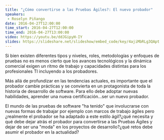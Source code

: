 ```yaml
---
title: "¿Cómo convertirse a las Pruebas Ágiles?: El nuevo probador"
speakers:
 - Roselyn Piñango
date: 2016-04-27T12:00:00
time_start: 2016-04-27T12:00:00
time_end: 2016-04-27T13:00:00
video: https://youtu.be/ddJGipyH-IY
slides: https://slideshare.net/slideshow/embed_code/key/4ajiMbRLg3QApt
---
```


Si bien existen diferentes tipos y niveles, roles, metodologías y enfoques de pruebas no es menos cierto que los avances tecnológicos y la dinámica comercial exigen un ritmo de trabajo y capacidades distintas para los profesionales TI incluyendo a los probadores.

Más allá de profundizar en las tendencias actuales, es importante que el probador cambie prácticas y se convierta en un protagonista de toda la historia de desarrollo de software. Para ello debe adoptar nuevas habilidades, aprender una nueva certificación...ser un nuevo probador.

El mundo de las pruebas de software "ha tenido" que involucrarse con nuevas formas de trabajar por ejemplo con marcos de trabajo ágiles pero ¿realmente el probador se ha adaptado a este estilo ágil?¿qué necesita y qué debe dejar atrás el probador para convertirse a las Pruebas Ágiles y dejar de ser una "moda" en los proyectos de desarrollo?¿qué retos debe asumir el probador en la actualidad?
